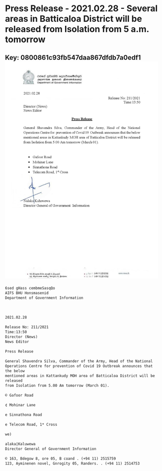 # Press Release - 2021.02.28 - Several areas in Batticaloa District will be released from Isolation from 5 a.m. tomorrow 
Key: 0800861c93fb547daa867dfdb7a0edf1 
![img](img/0800861c93fb547daa867dfdb7a0edf1.jpg)
---
```
6sed gHass cembmeSasqQo
AIFS BHU Honsmasenid
Department of Government Information

 

2021.02.28

Release No: 211/2021
Time:13:50
Director (News)
News Editor

Press Release

General Shavendra Silva, Commander of the Army, Head of the National
Operations Centre for prevention of Covid 19 Outbreak announces that the below
mentioned areas in Kattankudy MOH area of Batticaloa District will be released
from Isolation from 5.00 Am tomorrow (March 01).

© Gafoor Road

¢ Mohinar Lane

e Sinnathona Road

e Telecom Road, 1* Cross

we)

alaka|Kaluwewa
Director General of Government Information

© 163, Bdegow 8, ore 05, B coand . (+94 11) 2515759
123, Ayminenen novel, Gnrogity 05, Randers. . (+94 11) 2514753

```
